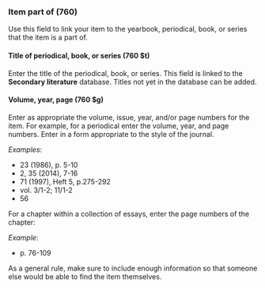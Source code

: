 ### Item part of (760)

Use this field to link your item to the yearbook, periodical, book, or series that the item is a part of.

#### Title of periodical, book, or series (760 $t)

Enter the title of the periodical, book, or series. This field is linked to the **Secondary literature** database.
Titles not yet in the database can be added.

#### Volume, year, page (760 $g)

Enter as appropriate the volume, issue, year, and/or page numbers for the item. For example, for a periodical enter the
volume, year, and page numbers. Enter in a form appropriate to the style of the journal.

_Examples_:

- 23 (1986), p. 5-10
- 2, 35 (2014), 7-16
- 71 (1997), Heft 5, p.275-292
- vol. 3/1-2; 11/1-2
- 56

For a chapter within a collection of essays, enter the page numbers of the chapter:  

_Example_:

- p. 76-109

As a general rule, make sure to include enough information so that someone else would be able to find the item
themselves.
